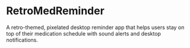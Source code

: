 # RetroMedReminder
A retro-themed, pixelated desktop reminder app that helps users stay on top of their medication schedule with sound alerts and desktop notifications.
